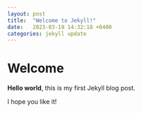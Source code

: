 ```yaml
---
layout: post
title:  "Welcome to Jekyll!"
date:   2023-03-19 14:32:18 +0400
categories: jekyll update
---
```

# Welcome

**Hello world**, this is my first Jekyll blog post.

I hope you like it!